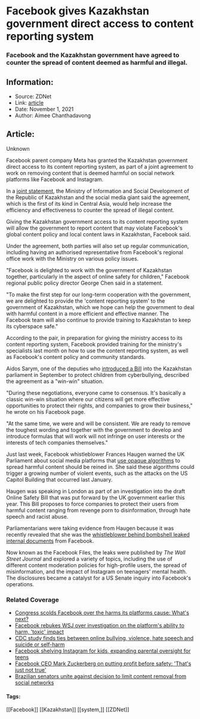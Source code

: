 # Facebook gives Kazakhstan government direct access to content reporting system
### Facebook and the Kazakhstan government have agreed to counter the spread of content deemed as harmful and illegal.

## Information:
+ Source: ZDNet
+ Link: [article](https://www.zdnet.com/article/facebook-gives-kazakhstan-government-direct-access-to-content-reporting-system/)
+ Date: November 1, 2021
+ Author: Aimee Chanthadavong


## Article:
Unknown

Facebook parent company Meta has granted the Kazakhstan government direct access to its content reporting system, as part of a joint agreement to work on removing content that is deemed harmful on social network platforms like Facebook and Instagram. 

In a [joint statement](https://www.gov.kz/memleket/entities/qogam/press/news/details/277873?lang=en), the Ministry of Information and Social Development of the Republic of Kazakhstan and the social media giant said the agreement, which is the first of its kind in Central Asia, would help increase the efficiency and effectiveness to counter the spread of illegal content. 

Giving the Kazakhstan government access to its content reporting system will allow the government to report content that may violate Facebook's global content policy and local content laws in Kazakhstan, Facebook said.

Under the agreement, both parties will also set up regular communication, including having an authorised representative from Facebook's regional office work with the Ministry on various policy issues. 

"Facebook is delighted to work with the government of Kazakhstan together, particularly in the aspect of online safety for children," Facebook regional public policy director George Chen said in a statement. 

"To make the first step for our long-term cooperation with the government, we are delighted to provide the 'content reporting system' to the government of Kazakhstan, which we hope can help the government to deal with harmful content in a more efficient and effective manner. The Facebook team will also continue to provide training to Kazakhstan to keep its cyberspace safe." 

According to the pair, in preparation for giving the ministry access to its content reporting system, Facebook provided training for the ministry's specialists last month on how to use the content reporting system, as well as Facebook's content policy and community standards. 






Aidos Sarym, one of the deputies who [introduced a Bill](https://www.reuters.com/technology/kazakhstan-moves-restrict-foreign-social-media-usage-2021-09-15/) into the Kazakhstan parliament in September to protect children from cyberbullying, described the agreement as a "win-win" situation. 

"During these negotiations, everyone came to consensus. It's basically a classic win-win situation where our citizens will get more effective opportunities to protect their rights, and companies to grow their business," he wrote on his Facebook page. 

"At the same time, we were and will be consistent. We are ready to remove the toughest wording and together with the government to develop and introduce formulas that will work will not infringe on user interests or the interests of tech companies themselves." 

Just last week, Facebook whistleblower Frances Haugen warned the UK Parliament about social media platforms that [use opaque algorithms](https://www.zdnet.com/article/more-violent-events-driven-by-social-media-are-bound-to-happen-says-facebook-whistleblower/#link=%7B%22role%22:%22standard%22,%22href%22:%22https://www.zdnet.com/article/more-violent-events-driven-by-social-media-are-bound-to-happen-says-facebook-whistleblower/%22,%22target%22:%22_blank%22,%22absolute%22:%22%22,%22linkText%22:%22use%20of%20opaque%20algorithms%22%7D) to spread harmful content should be reined in. She said these algorithms could trigger a growing number of violent events, such as the attacks on the US Capitol Building that occurred last January.

Haugen was speaking in London as part of an investigation into the draft Online Safety Bill that was put forward by the UK government earlier this year. This Bill proposes to force companies to protect their users from harmful content ranging from revenge porn to disinformation, through hate speech and racist abuse.    

Parliamentarians were taking evidence from Haugen because it was recently revealed that she was the [whistleblower behind bombshell leaked internal documents](https://www.zdnet.com/article/facebook-whistleblower-morally-bankrupt-social-giant-will-have-to-hook-kids-to-grow/) from Facebook.  

Now known as the Facebook Files, the leaks were published by *The Wall Street Journal* and explored a variety of topics, including the use of different content moderation policies for high-profile users, the spread of misinformation, and the impact of Instagram on teenagers' mental health. The disclosures became a catalyst for a US Senate inquiry into Facebook's operations. 

###  Related Coverage

* [Congress scolds Facebook over the harms its platforms cause: What's next?](https://www.zdnet.com/article/congress-scolds-facebook-over-the-harms-its-platforms-cause-what-next/)
* [Facebook rebukes WSJ over investigation on the platform's ability to harm, 'toxic' impact](https://www.zdnet.com/article/facebook-rebukes-wsj-over-investigation-on-the-platforms-ability-to-harm-toxic-impact/)
* [CDC study finds ties between online bullying, violence, hate speech and suicide or self-harm](https://www.zdnet.com/article/cdc-study-finds-ties-between-online-bullying-violence-hate-speech-and-suicide-or-self-harm/)
* [Facebook shelving Instagram for kids, expanding parental oversight for teens](https://www.zdnet.com/article/facebook-shelving-instagram-for-kids-expanding-parental-oversight-for-teens/)
* [Facebook CEO Mark Zuckerberg on putting profit before safety: 'That's just not true'](https://www.zdnet.com/article/facebook-ceo-mark-zuckerberg-on-putting-profit-before-safety-thats-just-not-true/)
* [Brazilian senators unite against decision to limit content removal from social networks](https://www.zdnet.com/article/brazilian-senators-unite-against-decision-to-limit-content-removal-from-social-networks/)





#### Tags:
[[Facebook]] [[Kazakhstan]] [[system,]] [[ZDNet]]
